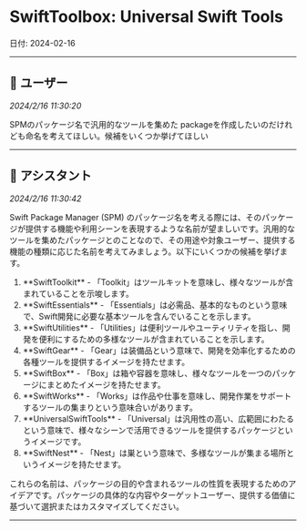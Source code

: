 # SwiftToolbox: Universal Swift Tools

日付: 2024-02-16

---

## 👤 ユーザー
*2024/2/16 11:30:20*

SPMのパッケージ名で汎用的なツールを集めた packageを作成したいのだけれども命名を考えてほしい。候補をいくつか挙げてほしい

---

## 🤖 アシスタント
*2024/2/16 11:30:42*

Swift Package Manager (SPM) のパッケージ名を考える際には、そのパッケージが提供する機能や利用シーンを表現するような名前が望ましいです。汎用的なツールを集めたパッケージとのことなので、その用途や対象ユーザー、提供する機能の種類に応じた名前を考えてみましょう。以下にいくつかの候補を挙げます。

1. \*\*SwiftToolkit\*\* - 「Toolkit」はツールキットを意味し、様々なツールが含まれていることを示唆します。
2. \*\*SwiftEssentials\*\* - 「Essentials」は必需品、基本的なものという意味で、Swift開発に必要な基本ツールを含んでいることを示します。
3. \*\*SwiftUtilities\*\* - 「Utilities」は便利ツールやユーティリティを指し、開発を便利にするための多様なツールが含まれていることを示します。
4. \*\*SwiftGear\*\* - 「Gear」は装備品という意味で、開発を効率化するための各種ツールを提供するイメージを持たせます。
5. \*\*SwiftBox\*\* - 「Box」は箱や容器を意味し、様々なツールを一つのパッケージにまとめたイメージを持たせます。
6. \*\*SwiftWorks\*\* - 「Works」は作品や仕事を意味し、開発作業をサポートするツールの集まりという意味合いがあります。
7. \*\*UniversalSwiftTools\*\* - 「Universal」は汎用性の高い、広範囲にわたるという意味で、様々なシーンで活用できるツールを提供するパッケージというイメージです。
8. \*\*SwiftNest\*\* - 「Nest」は巣という意味で、多様なツールが集まる場所というイメージを持たせます。

これらの名前は、パッケージの目的や含まれるツールの性質を表現するためのアイデアです。パッケージの具体的な内容やターゲットユーザー、提供する価値に基づいて選択またはカスタマイズしてください。

---
